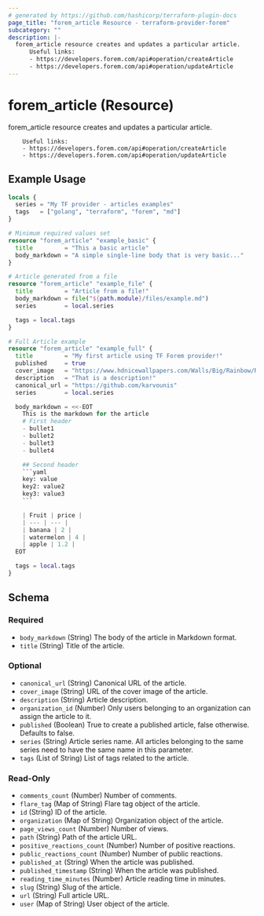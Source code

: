 ```yaml
---
# generated by https://github.com/hashicorp/terraform-plugin-docs
page_title: "forem_article Resource - terraform-provider-forem"
subcategory: ""
description: |-
  forem_article resource creates and updates a particular article.
      Useful links:
      - https://developers.forem.com/api#operation/createArticle
      - https://developers.forem.com/api#operation/updateArticle
---
```


# forem_article (Resource)

forem_article resource creates and updates a particular article.

		Useful links:
		- https://developers.forem.com/api#operation/createArticle
		- https://developers.forem.com/api#operation/updateArticle

## Example Usage

```terraform
locals {
  series = "My TF provider - articles examples"
  tags   = ["golang", "terraform", "forem", "md"]
}

# Minimum required values set
resource "forem_article" "example_basic" {
  title         = "This a basic article"
  body_markdown = "A simple single-line body that is very basic..."
}

# Article generated from a file
resource "forem_article" "example_file" {
  title         = "Article from a file!"
  body_markdown = file("${path.module}/files/example.md")
  series        = local.series

  tags = local.tags
}

# Full Article example
resource "forem_article" "example_full" {
  title         = "My first article using TF Forem provider!"
  published     = true
  cover_image   = "https://www.hdnicewallpapers.com/Walls/Big/Rainbow/Rainbow_on_Mountain_HD_Image.jpg"
  description   = "That is a description!"
  canonical_url = "https://github.com/karvounis"
  series        = local.series

  body_markdown = <<-EOT
    This is the markdown for the article
    # First header
    - bullet1
    - bullet2
    - bullet3
    - bullet4

    ## Second header
    ```yaml
    key: value
    key2: value2
    key3: value3
    ```

    | Fruit | price |
    | --- | --- |
    | banana | 2 |
    | watermelon | 4 |
    | apple | 1.2 |
  EOT

  tags = local.tags
}
```

<!-- schema generated by tfplugindocs -->
## Schema

### Required

- `body_markdown` (String) The body of the article in Markdown format.
- `title` (String) Title of the article.

### Optional

- `canonical_url` (String) Canonical URL of the article.
- `cover_image` (String) URL of the cover image of the article.
- `description` (String) Article description.
- `organization_id` (Number) Only users belonging to an organization can assign the article to it.
- `published` (Boolean) True to create a published article, false otherwise. Defaults to false.
- `series` (String) Article series name. All articles belonging to the same series need to have the same name in this parameter.
- `tags` (List of String) List of tags related to the article.

### Read-Only

- `comments_count` (Number) Number of comments.
- `flare_tag` (Map of String) Flare tag object of the article.
- `id` (String) ID of the article.
- `organization` (Map of String) Organization object of the article.
- `page_views_count` (Number) Number of views.
- `path` (String) Path of the article URL.
- `positive_reactions_count` (Number) Number of positive reactions.
- `public_reactions_count` (Number) Number of public reactions.
- `published_at` (String) When the article was published.
- `published_timestamp` (String) When the article was published.
- `reading_time_minutes` (Number) Article reading time in minutes.
- `slug` (String) Slug of the article.
- `url` (String) Full article URL.
- `user` (Map of String) User object of the article.


